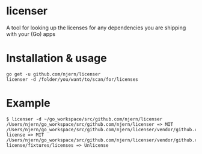 # licenser
A tool for looking up the licenses for any dependencies you are shipping with your (Go) apps

# Installation & usage

```
go get -u github.com/njern/licenser
licenser -d /folder/you/want/to/scan/for/licenses
```

# Example 

```
$ licenser -d ~/go_workspace/src/github.com/njern/licenser
/Users/njern/go_workspace/src/github.com/njern/licenser => MIT
/Users/njern/go_workspace/src/github.com/njern/licenser/vendor/github.com/ryanuber/go-license => MIT
/Users/njern/go_workspace/src/github.com/njern/licenser/vendor/github.com/ryanuber/go-license/fixtures/licenses => Unlicense
```
